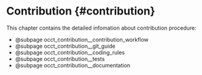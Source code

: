 ﻿Contribution {#contribution}
============

This chapter contains the detailed infomation about contribution procedure:

* @subpage occt_contribution__contribution_workflow
* @subpage occt_contribution__git_guide
* @subpage occt_contribution__coding_rules
* @subpage occt_contribution__tests
* @subpage occt_contribution__documentation
